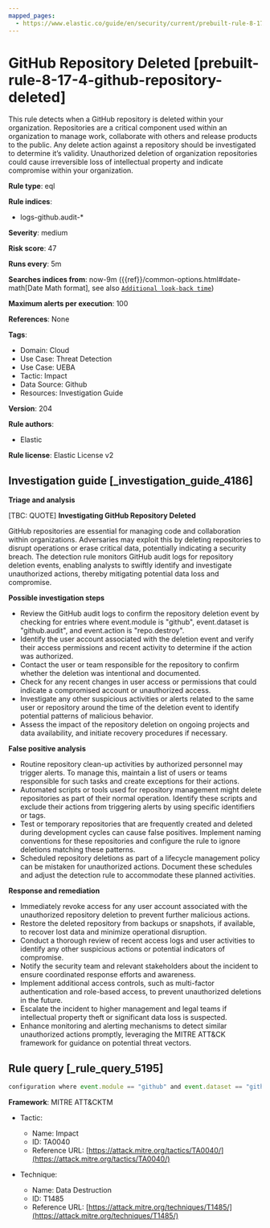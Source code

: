 ```yaml
---
mapped_pages:
  - https://www.elastic.co/guide/en/security/current/prebuilt-rule-8-17-4-github-repository-deleted.html
---
```


# GitHub Repository Deleted [prebuilt-rule-8-17-4-github-repository-deleted]

This rule detects when a GitHub repository is deleted within your organization. Repositories are a critical component used within an organization to manage work, collaborate with others and release products to the public. Any delete action against a repository should be investigated to determine it’s validity. Unauthorized deletion of organization repositories could cause irreversible loss of intellectual property and indicate compromise within your organization.

**Rule type**: eql

**Rule indices**:

* logs-github.audit-*

**Severity**: medium

**Risk score**: 47

**Runs every**: 5m

**Searches indices from**: now-9m ({{ref}}/common-options.html#date-math[Date Math format], see also [`Additional look-back time`](docs-content://solutions/security/detect-and-alert/create-detection-rule.md#rule-schedule))

**Maximum alerts per execution**: 100

**References**: None

**Tags**:

* Domain: Cloud
* Use Case: Threat Detection
* Use Case: UEBA
* Tactic: Impact
* Data Source: Github
* Resources: Investigation Guide

**Version**: 204

**Rule authors**:

* Elastic

**Rule license**: Elastic License v2

## Investigation guide [_investigation_guide_4186]

**Triage and analysis**

[TBC: QUOTE]
**Investigating GitHub Repository Deleted**

GitHub repositories are essential for managing code and collaboration within organizations. Adversaries may exploit this by deleting repositories to disrupt operations or erase critical data, potentially indicating a security breach. The detection rule monitors GitHub audit logs for repository deletion events, enabling analysts to swiftly identify and investigate unauthorized actions, thereby mitigating potential data loss and compromise.

**Possible investigation steps**

* Review the GitHub audit logs to confirm the repository deletion event by checking for entries where event.module is "github", event.dataset is "github.audit", and event.action is "repo.destroy".
* Identify the user account associated with the deletion event and verify their access permissions and recent activity to determine if the action was authorized.
* Contact the user or team responsible for the repository to confirm whether the deletion was intentional and documented.
* Check for any recent changes in user access or permissions that could indicate a compromised account or unauthorized access.
* Investigate any other suspicious activities or alerts related to the same user or repository around the time of the deletion event to identify potential patterns of malicious behavior.
* Assess the impact of the repository deletion on ongoing projects and data availability, and initiate recovery procedures if necessary.

**False positive analysis**

* Routine repository clean-up activities by authorized personnel may trigger alerts. To manage this, maintain a list of users or teams responsible for such tasks and create exceptions for their actions.
* Automated scripts or tools used for repository management might delete repositories as part of their normal operation. Identify these scripts and exclude their actions from triggering alerts by using specific identifiers or tags.
* Test or temporary repositories that are frequently created and deleted during development cycles can cause false positives. Implement naming conventions for these repositories and configure the rule to ignore deletions matching these patterns.
* Scheduled repository deletions as part of a lifecycle management policy can be mistaken for unauthorized actions. Document these schedules and adjust the detection rule to accommodate these planned activities.

**Response and remediation**

* Immediately revoke access for any user account associated with the unauthorized repository deletion to prevent further malicious actions.
* Restore the deleted repository from backups or snapshots, if available, to recover lost data and minimize operational disruption.
* Conduct a thorough review of recent access logs and user activities to identify any other suspicious actions or potential indicators of compromise.
* Notify the security team and relevant stakeholders about the incident to ensure coordinated response efforts and awareness.
* Implement additional access controls, such as multi-factor authentication and role-based access, to prevent unauthorized deletions in the future.
* Escalate the incident to higher management and legal teams if intellectual property theft or significant data loss is suspected.
* Enhance monitoring and alerting mechanisms to detect similar unauthorized actions promptly, leveraging the MITRE ATT&CK framework for guidance on potential threat vectors.


## Rule query [_rule_query_5195]

```js
configuration where event.module == "github" and event.dataset == "github.audit" and event.action == "repo.destroy"
```

**Framework**: MITRE ATT&CKTM

* Tactic:

    * Name: Impact
    * ID: TA0040
    * Reference URL: [https://attack.mitre.org/tactics/TA0040/](https://attack.mitre.org/tactics/TA0040/)

* Technique:

    * Name: Data Destruction
    * ID: T1485
    * Reference URL: [https://attack.mitre.org/techniques/T1485/](https://attack.mitre.org/techniques/T1485/)



